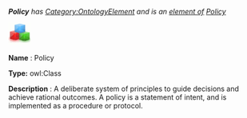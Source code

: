 ___Policy__ 
 has
 [Category:OntologyElement](../../Category/OntologyElement "Category:OntologyElement") 
 and is an
 [element of](../../Property/ElementOf "Property:ElementOf") 
[Policy](../../Submissions/Policy "Submissions:Policy")_




  





[![Class](../images/thumb/2/27/Class.gif/45px-Class.gif)](../../Image/Class.gif "Class")


__Name__ 
 : Policy
 



__Type:__ 
 owl:Class
 



__Description__ 
 : A deliberate system of principles to guide decisions and achieve rational outcomes. A policy is a statement of intent, and is implemented as a procedure or protocol.
